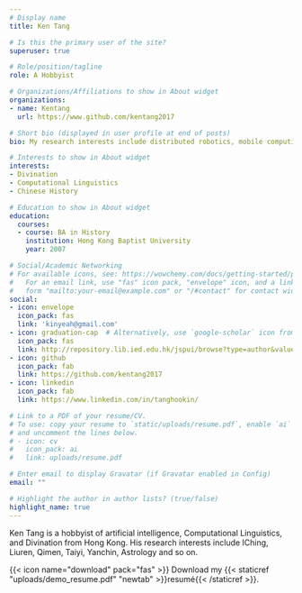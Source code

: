 ```yaml
---
# Display name
title: Ken Tang

# Is this the primary user of the site?
superuser: true

# Role/position/tagline
role: A Hobbyist

# Organizations/Affiliations to show in About widget
organizations:
- name: Kentang 
  url: https://www.github.com/kentang2017

# Short bio (displayed in user profile at end of posts)
bio: My research interests include distributed robotics, mobile computing and programmable matter.

# Interests to show in About widget
interests:
- Divination 
- Computational Linguistics
- Chinese History

# Education to show in About widget
education:
  courses:
  - course: BA in History
    institution: Hong Kong Baptist University
    year: 2007

# Social/Academic Networking
# For available icons, see: https://wowchemy.com/docs/getting-started/page-builder/#icons
#   For an email link, use "fas" icon pack, "envelope" icon, and a link in the
#   form "mailto:your-email@example.com" or "/#contact" for contact widget.
social:
- icon: envelope
  icon_pack: fas
  link: 'kinyeah@gmail.com'
- icon: graduation-cap  # Alternatively, use `google-scholar` icon from `ai` icon pack
  icon_pack: fas
  link: http://repository.lib.ied.edu.hk/jspui/browse?type=author&value=TANG%2C+Hoo+Kin+%E9%84%A7%E6%B5%A9%E5%A0%85
- icon: github
  icon_pack: fab
  link: https://github.com/kentang2017
- icon: linkedin
  icon_pack: fab
  link: https://www.linkedin.com/in/tanghookin/

# Link to a PDF of your resume/CV.
# To use: copy your resume to `static/uploads/resume.pdf`, enable `ai` icons in `params.toml`, 
# and uncomment the lines below.
# - icon: cv
#   icon_pack: ai
#   link: uploads/resume.pdf

# Enter email to display Gravatar (if Gravatar enabled in Config)
email: ""

# Highlight the author in author lists? (true/false)
highlight_name: true
---
```


Ken Tang is a hobbyist of artificial intelligence, Computational Linguistics, and Divination from Hong Kong. His research interests include IChing, Liuren, Qimen, Taiyi, Yanchin, Astrology and so on.

{{< icon name="download" pack="fas" >}} Download my {{< staticref "uploads/demo_resume.pdf" "newtab" >}}resumé{{< /staticref >}}.
